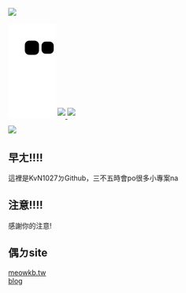 ![](https://i.imgur.com/1zxQ5yA.gif)

![](https://raw.githubusercontent.com/KvN1027/KvN1027/output/github-contribution-grid-snake.svg)
<a href="https://github.com/KvN1027">
  <img align="center" src="https://github-readme-stats.vercel.app/api?username=KvN1027&theme=buefy&show_icons=true&border_radius=10%&line_height=27" style="margin-bottom: 20px;"/>
</a>
<a href="https://github.com/KvN1027">
  <img align="center" src="https://github-readme-stats.vercel.app/api/top-langs/?username=KvN1027&theme=buefy&border_radius=10%&langs_count=3" style="max-width: 100%;margin-bottom: 20px;"/>
</a>
<br>
![](https://raw.githubusercontent.com/KvN1027/70847537/main/assets/github-contribution-grid-snake.svg)

## 早ㄤ!!!!
這裡是KvN1027ㄉGithub，三不五時會po很多小專案na
## 注意!!!!
感謝你的注意!
## 偶ㄉsite
[meowkb.tw](https://meowkb.tw) <br>
[blog](https://blog.meowkb.tw)
